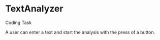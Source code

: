 # TextAnalyzer
Coding Task

A user can enter a text and start the analysis with the press of a button.
